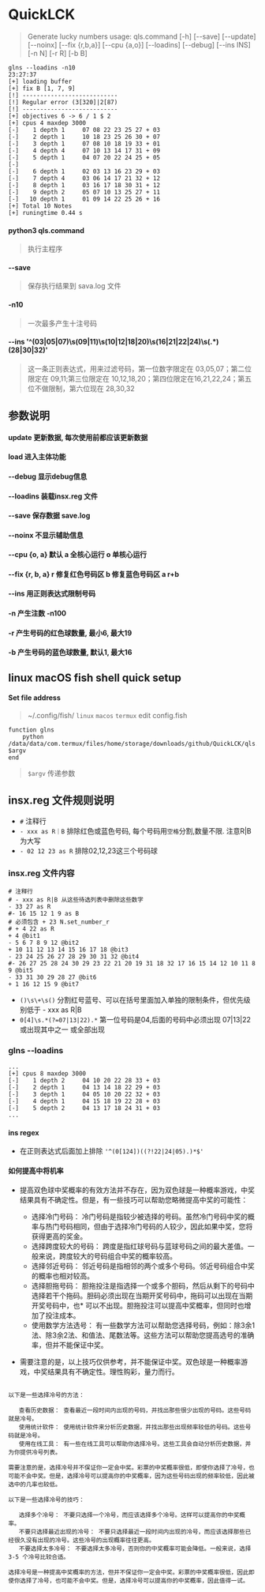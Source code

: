 # QuickLCK
> Generate lucky numbers
> usage: qls.command [-h] [--save] [--update] [--noinx] [--fix {r,b,a}] [--cpu {a,o}] [--loadins] [--debug] [--ins INS]
                   [-n N] [-r R] [-b B]
 
```shell
glns --loadins -n10                                                                                                23:27:37
[+] loading buffer
[+] fix B [1, 7, 9]
[!] ---------------------------
[!] Regular error (3[320]|2[87)
[!] ---------------------------
[+] objectives 6 -> 6 / 1 $ 2
[+] cpus 4 maxdep 3000
[-]    1 depth 1     07 08 22 23 25 27 + 03
[-]    2 depth 1     10 18 23 25 26 30 + 07
[-]    3 depth 1     07 08 10 18 19 33 + 01
[-]    4 depth 4     07 10 13 14 17 31 + 09
[-]    5 depth 1     04 07 20 22 24 25 + 05
[-]
[-]    6 depth 1     02 03 13 16 23 29 + 03
[-]    7 depth 4     03 06 14 17 21 32 + 12
[-]    8 depth 1     03 16 17 18 30 31 + 12
[-]    9 depth 2     05 07 10 13 25 27 + 11
[-]   10 depth 1     01 09 14 22 25 26 + 16
[+] Total 10 Notes
[+] runingtime 0.44 s
```
#### python3 qls.command
> 执行主程序

#### --save
> 保存执行结果到 sava.log 文件

#### -n10
> 一次最多产生十注号码

#### --ins '^(03|05|07)\s(09|11)\s(10|12|18|20)\s(16|21|22|24)\s(.*)(28|30|32)'
> 这一条正则表达式，用来过滤号码，第一位数字限定在 03,05,07；第二位限定在 09,11;第三位限定在 10,12,18,20；第四位限定在16,21,22,24；第五位不做限制，第六位现在 28,30,32

## 参数说明
#### update 更新数据, 每次使用前都应该更新数据
#### load 进入主体功能
#### --debug 显示debug信息
#### --loadins 装载insx.reg 文件
#### --save 保存数据 save.log

#### --noinx 不显示辅助信息 
#### --cpu {o, a} 默认 a 全核心运行 o 单核心运行
#### --fix {r, b, a} r 修复红色号码区 b 修复蓝色号码区 a r+b
#### --ins 用正则表达式限制号码
#### -n 产生注数 -n100
#### -r 产生号码的红色球数量, 最小6, 最大19
#### -b 产生号码的蓝色球数量, 默认1, 最大16


## linux macOS fish shell quick setup

#### Set file address
> ~/.config/fish/ `linux` `macos` `termux`
> edit config.fish

```shell
function glns
    python /data/data/com.termux/files/home/storage/downloads/github/QuickLCK/qls.command $argv
end
```
> `$argv` 传递参数

## insx.reg 文件规则说明
* `#` 注释行
* `- xxx as R｜B` 排除红色或蓝色号码, 每个号码用`空格`分割,数量不限. 注意R|B为大写
* `- 02 12 23 as R` 排除02,12,23这三个号码球

### insx.reg 文件内容
```insx.rag
# 注释行
# - xxx as R|B 从这些待选列表中删除这些数字
- 33 27 as R
#- 16 15 12 1 9 as B
# 必须包含 + 23 N.set_number_r 
# + 4 22 as R
+ 4 @bit1
- 5 6 7 8 9 12 @bit2
+ 10 11 12 13 14 15 16 17 18 @bit3
- 23 24 25 26 27 28 29 30 31 32 @bit4
#- 26 27 25 28 24 30 29 23 22 21 20 19 31 18 32 17 16 15 14 12 10 11 8 9 @bit5
- 33 31 30 29 28 27 @bit6
+ 1 16 12 15 9 @bit7
```

* `()\s\+\s()` 分割红号蓝号、可以在括号里面加入单独的限制条件，但优先级别低于 - xxx as R|B
* `0[4]\s.*(?=07|13|22).*` 第一位号码是04,后面的号码中必须出现 07|13|22 或出现其中之一 或全部出现

### glns --loadins
```shell
...
[+] cpus 8 maxdep 3000
[-]    1 depth 2     04 10 20 22 28 33 + 03
[-]    2 depth 1     04 13 14 18 22 29 + 03
[-]    3 depth 1     04 05 10 20 22 32 + 03
[-]    4 depth 1     04 15 18 19 22 28 + 03
[-]    5 depth 2     04 13 17 18 24 31 + 03
...
```

#### ins regex
* 在正则表达式后面加上排除 `'^(0[124])((?!22|24|05).)*$'`

#### 如何提高中将机率
* 提高双色球中奖概率的有效方法并不存在，因为双色球是一种概率游戏，中奖结果具有不确定性。但是，有一些技巧可以帮助您略微提高中奖的可能性：

    * 选择冷门号码： 冷门号码是指较少被选择的号码。虽然冷门号码中奖的概率与热门号码相同，但由于选择冷门号码的人较少，因此如果中奖，您将获得更高的奖金。
    * 选择跨度较大的号码： 跨度是指红球号码与蓝球号码之间的最大差值。一般来说，跨度较大的号码组合中奖的概率较高。
    * 选择邻近号码： 邻近号码是指相邻的两个或多个号码。邻近号码组合中奖的概率也相对较高。
    * 选择胆拖号码： 胆拖投注是指选择一个或多个胆码，然后从剩下的号码中选择若干个拖码。胆码必须出现在当期开奖号码中，拖码可以出现在当期开奖号码中，也* 可以不出现。胆拖投注可以提高中奖概率，但同时也增加了投注成本。
    * 使用数学方法选号： 有一些数学方法可以帮助您选择号码，例如：除3余1法、除3余2法、和值法、尾数法等。这些方法可以帮助您提高选号的准确率，但并不能保证中奖。

* 需要注意的是，以上技巧仅供参考，并不能保证中奖。双色球是一种概率游戏，中奖结果具有不确定性。理性购彩，量力而行。


 ```冷号是指在最近一段时间内很少出现的号码。选择冷号可以提高中奖的概率，因为这些号码出现的频率较低，因此被选中的几率也较低。

以下是一些选择冷号的方法：

    查看历史数据： 查看最近一段时间内出现的号码，并找出那些很少出现的号码。这些号码就是冷号。
    使用统计软件： 使用统计软件来分析历史数据，并找出那些出现频率较低的号码。这些号码就是冷号。
    使用在线工具： 有一些在线工具可以帮助你选择冷号。这些工具会自动分析历史数据，并为你提供冷号列表。

需要注意的是，选择冷号并不保证你一定会中奖。彩票的中奖概率很低，即使你选择了冷号，也可能不会中奖。但是，选择冷号可以提高你的中奖概率，因为这些号码出现的频率较低，因此被选中的几率也较低。

以下是一些选择冷号的技巧：

    选择多个冷号： 不要只选择一个冷号，而应该选择多个冷号。这样可以提高你的中奖概率。
    不要只选择最近出现的冷号： 不要只选择最近一段时间内出现的冷号，而应该选择那些已经很久没有出现的冷号。这些冷号的出现概率往往更高。
    不要选择太多冷号： 不要选择太多冷号，否则你的中奖概率可能会降低。一般来说，选择 3-5 个冷号比较合适。

选择冷号是一种提高中奖概率的方法，但并不保证你一定会中奖。彩票的中奖概率很低，因此即使你选择了冷号，也可能不会中奖。但是，选择冷号可以提高你的中奖概率，因此值得一试。
```

